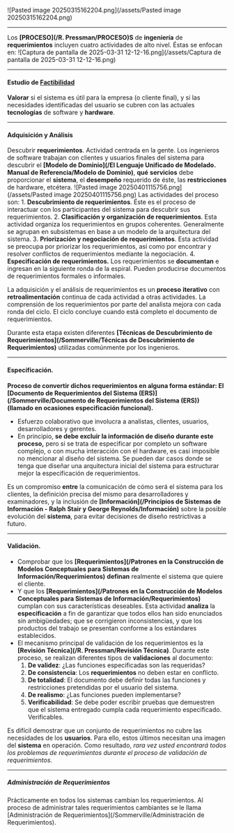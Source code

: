 ![Pasted image 20250315162204.png](/assets/Pasted image 20250315162204.png)
****
Los **[PROCESO](/R. Pressman/PROCESO)S** de **ingeniería** de **requerimientos** incluyen cuatro actividades de alto nivel. Éstas se enfocan en:
	![Captura de pantalla de 2025-03-31 12-12-16.png](/assets/Captura de pantalla de 2025-03-31 12-12-16.png)
****
#### **Estudio de [Factibilidad](/PMBOK/Factibilidad)** 
**Valorar** si el sistema es útil para la empresa (o cliente final), y si las necesidades identificadas del usuario se cubren con las actuales **tecnologías** de software y **hardware**. 
****
#### **Adquisición y Análisis** 
Descubrir **requerimientos**. Actividad centrada en la gente. 
Los ingenieros de software trabajan con clientes y usuarios finales del sistema para descubrir el **[Modelo de Dominio](/El Lenguaje Unificado de Modelado. Manual de Referencia/Modelo de Dominio)**, **qué** **servicios** debe proporcionar el **sistema**, el **desempeño** requerido de éste, las **restricciones** de hardware, etcétera. 
	![Pasted image 20250401115756.png](/assets/Pasted image 20250401115756.png)
	Las actividades del proceso son:
	1. **Descubrimiento de requerimientos**. Éste es el proceso de interactuar con los participantes del sistema para descubrir sus requerimientos.
	2. **Clasificación y organización de requerimientos**. Esta actividad organiza los requerimientos en grupos coherentes. Generalmente se agrupan en subsistemas en base a un modelo de la arquitectura del sistema.
	3. **Priorización y negociación de requerimientos**. Esta actividad se preocupa por priorizar los requerimientos, así como por encontrar y resolver conflictos de requerimientos mediante la negociación.
	4. **Especificación de requerimientos.** Los requerimientos se **documentan** e ingresan en la siguiente ronda de la espiral. Pueden producirse documentos de requerimientos formales o informales.

La adquisición y el análisis de requerimientos es un **proceso** **iterativo** con **retroalimentación** continua de cada actividad a otras actividades. La comprensión de los requerimientos por parte del analista mejora con cada ronda del ciclo. El ciclo concluye cuando está completo el documento de requerimientos. 

Durante esta etapa existen diferentes **[Técnicas de Descubrimiento de Requerimientos](/Sommerville/Técnicas de Descubrimiento de Requerimientos)** utilizadas comúnmente por los ingenieros.
****
#### **Especificación**. 
**Proceso de convertir dichos requerimientos en alguna forma estándar: El [Documento de Requerimientos del Sistema (ERS)](/Sommerville/Documento de Requerimientos del Sistema (ERS)) (llamado en ocasiones especificación funcional).** 
- Esfuerzo colaborativo que involucra a analistas, clientes, usuarios, desarrolladores y gerentes. 
- En principio, **se debe excluir la información de diseño durante este proceso,** pero si se trata de especificar por completo un software complejo, o con mucha interacción con el hardware, es casi imposible no mencionar al diseño del sistema. 
Se pueden dar casos donde se tenga que diseñar una arquitectura inicial del sistema para estructurar mejor la especificación de requerimientos. 

Es un compromiso **entre** la comunicación de cómo será el sistema para los clientes, la definición precisa del mismo para desarrolladores y examinadores, y la inclusión de **[Información](/Principios de Sistemas de Información - Ralph Stair y George Reynolds/Información)** sobre la posible evolución del **sistema**, para evitar decisiones de diseño restrictivas a futuro.
****
#### **Validación**. 
- Comprobar que los **[Requerimientos](/Patrones en la Construcción de Modelos Conceptuales para Sistemas de Información/Requerimientos)** **definan** realmente el sistema que quiere el cliente.
- Y que los **[Requerimientos](/Patrones en la Construcción de Modelos Conceptuales para Sistemas de Información/Requerimientos)** cumplan con sus características deseables.
Esta actividad **analiza** la **especificación** a fin de garantizar que todos ellos han sido enunciados sin ambigüedades; que se corrigieron inconsistencias, y que los productos del trabajo se presentan conforme a los estándares establecidos. 
- El mecanismo principal de validación de los requerimientos es la **[Revisión Técnica](/R. Pressman/Revisión Técnica)**. 
Durante este proceso, se realizan diferentes tipos de **validaciones** al documento:
	1. **De validez**: ¿Las funciones especificadas son las requeridas?
	2. **De consistencia**: Los **requerimientos** no deben estar en conflicto.
	3. **De totalidad**: El documento debe definir todas las funciones y restricciones pretendidas por el usuario del sistema.
	4. **De realismo**: ¿Las funciones pueden implementarse?
	5. **Verificabilidad**: Se debe poder escribir pruebas que demuestren que el sistema entregado cumpla cada requerimiento especificado. Verificables.

Es difícil demostrar que un conjunto de requerimientos no cubre las necesidades de los **usuarios**. Para ello, estos últimos necesitan una imagen del **sistema** en operación. Como resultado, *rara vez usted encontrará todos los problemas de requerimientos durante el proceso de validación de requerimientos.*
****
##### **Administración de Requerimientos**
Prácticamente en todos los sistemas cambian los requerimientos. Al proceso de administrar tales requerimientos cambiantes se le llama [Administración de Requerimientos](/Sommerville/Administración de Requerimientos).
